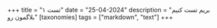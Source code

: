 +++ title = "تست ۱" date = "25-04-2024" description = "بریم تست کنیم بلاگمون رو" [taxonomies] tags = ["markdown", "text"] +++
